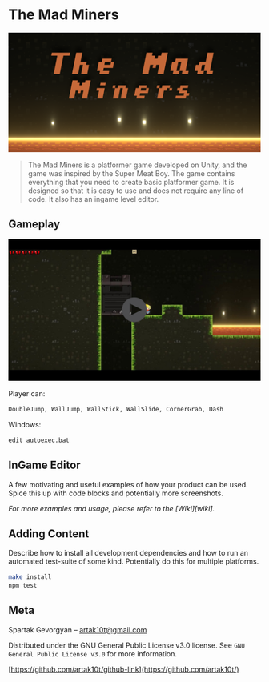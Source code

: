 # The Mad Miners

![](Header.png)

> The Mad Miners is a platformer game developed on Unity, and the game was inspired by the Super Meat Boy. The game contains everything that you need to create basic platformer game. It is designed so that it is easy to use and does not require any line of code. It also has an ingame level editor.


## Gameplay

[![The Mad Miners - Gameplay](Gameplay.png)](http://www.youtube.com/watch?v=hOIJQ3127k0 "The Mad Miners - Gameplay")

Player can:

```sh
DoubleJump, WallJump, WallStick, WallSlide, CornerGrab, Dash
```

Windows:

```sh
edit autoexec.bat
```

## InGame Editor

A few motivating and useful examples of how your product can be used. Spice this up with code blocks and potentially more screenshots.

_For more examples and usage, please refer to the [Wiki][wiki]._

## Adding Content

Describe how to install all development dependencies and how to run an automated test-suite of some kind. Potentially do this for multiple platforms.

```sh
make install
npm test
```

## Meta

Spartak Gevorgyan – artak10t@gmail.com

Distributed under the GNU General Public License v3.0 license. See ``GNU General Public License v3.0`` for more information.

[https://github.com/artak10t/github-link](https://github.com/artak10t/)

